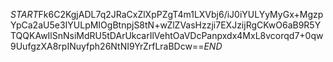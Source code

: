 $START$Fk6C2KgjADL7q2JRaCxZlXpPZgT4m1LXVbj6/iJ0iYULYyMyGx+MgzpYpCa2aU5e3IYULpMIOgBtnpjS8tN+wZlZVasHzzji7EXJzijRgCKwO6aB9R5YTQQKAwIlSnNsiMdRU5tDArUkcarIlVehtOaVDcPanpxdx4MxL8vcorqd7+0qw9UufgzXA8rpINuyfph26NtNI9YrZrfLraBDcw==$END$